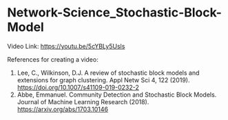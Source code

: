 # Network-Science_Stochastic-Block-Model

Video Link: 
https://youtu.be/5cYBLy5Usls

References for creating a video:
1. Lee, C., Wilkinson, D.J. A review of stochastic block models and extensions for graph clustering. Appl Netw Sci 4, 122 (2019). https://doi.org/10.1007/s41109-019-0232-2
2. Abbe, Emmanuel. Community Detection and Stochastic Block Models. Journal of Machine Learning Research (2018). https://arxiv.org/abs/1703.10146

